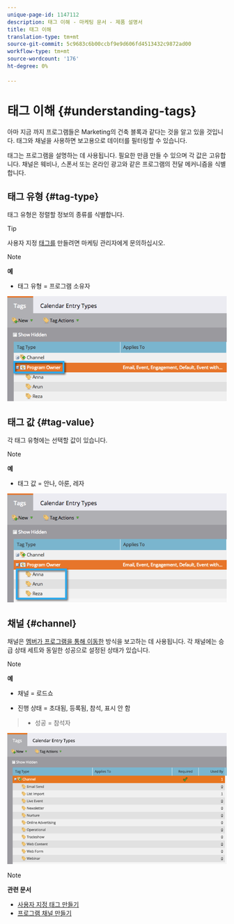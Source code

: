```yaml
---
unique-page-id: 1147112
description: 태그 이해 - 마케팅 문서 - 제품 설명서
title: 태그 이해
translation-type: tm+mt
source-git-commit: 5c9683c6b00ccbf9e9d606fd4513432c9872ad00
workflow-type: tm+mt
source-wordcount: '176'
ht-degree: 0%

---
```



# 태그 이해 {#understanding-tags}

아마 지금 까지 프로그램들은 Marketing의 건축 블록과 같다는 것을 알고 있을 것입니다. 태그와 채널을 사용하면 보고용으로 데이터를 필터링할 수 있습니다.

태그는 프로그램을 설명하는 데 사용됩니다. 필요한 만큼 만들 수 있으며 각 값은 고유합니다. 채널은 웨비나, 스폰서 또는 온라인 광고와 같은 프로그램의 전달 메커니즘을 식별합니다.

## 태그 유형 {#tag-type}

태그 유형은 정렬할 정보의 종류를 식별합니다.

>[!TIP]
>
>사용자 지정 [태그를](http://docs.marketo.com/display/DOCS/Create+Custom+Tags) 만들려면 마케팅 관리자에게 문의하십시오.

>[!NOTE]
>
>**예**
>
>* 태그 유형 = 프로그램 소유자

>



![](assets/image2014-9-17-15-3a12-3a46.png)

## 태그 값 {#tag-value}

각 태그 유형에는 선택할 값이 있습니다.

>[!NOTE]
>
>**예**
>
>* 태그 값 = 안나, 아룬, 레자

>



![](assets/image2014-9-17-15-3a16-3a8.png)

## 채널 {#channel}

채널은 [멤버가 프로그램을 통해 이동한](../../../../product-docs/core-marketo-concepts/programs/creating-programs/understanding-program-membership.md) 방식을 보고하는 데 사용됩니다. 각 채널에는 승급 상태 세트와 동일한 성공으로 설정된 상태가 있습니다.

>[!NOTE]
>
>**예**
>
>* 채널 = 로드쇼
   >
   >
* 진행 상태 = 초대됨, 등록됨, 참석, 표시 안 함
>* 성공 = 참석자

>



![](assets/image2015-2-5-16-3a57-3a59.png)

>[!NOTE]
>
>**관련 문서**
>
>* [사용자 지정 태그 만들기](../../../../product-docs/administration/tags/create-custom-tags.md)
>* [프로그램 채널 만들기](../../../../product-docs/administration/tags/create-a-program-channel.md)

>




